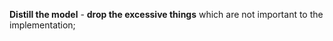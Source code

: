 **Distill the model** - **drop the excessive things** which are not important to the implementation;

